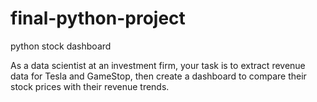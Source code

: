 # final-python-project
python stock dashboard

As a data scientist at an investment firm, your task is to extract revenue data for Tesla and GameStop, then create a dashboard to compare their stock prices with their revenue trends.

